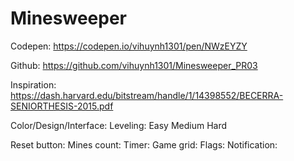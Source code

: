 # Minesweeper

Codepen: 
https://codepen.io/vihuynh1301/pen/NWzEYZY

Github:
https://github.com/vihuynh1301/Minesweeper_PR03

Inspiration: 
https://dash.harvard.edu/bitstream/handle/1/14398552/BECERRA-SENIORTHESIS-2015.pdf

Color/Design/Interface: 
Leveling:
Easy
Medium
Hard

Reset button:
Mines count:
Timer:
Game grid:
Flags:
Notification:

